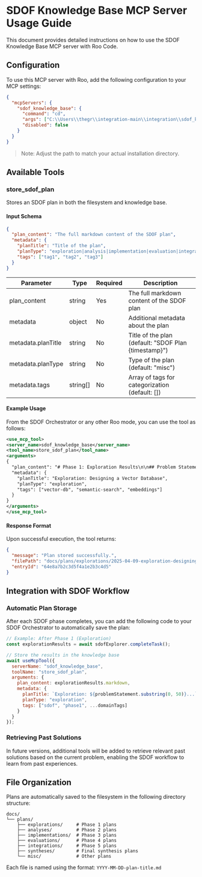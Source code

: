 # SDOF Knowledge Base MCP Server Usage Guide

This document provides detailed instructions on how to use the SDOF Knowledge Base MCP server with Roo Code.

## Configuration

To use this MCP server with Roo, add the following configuration to your MCP settings:

```json
{
  "mcpServers": {
    "sdof_knowledge_base": {
      "command": "cd",
      "args": ["C:\\Users\\thegr\\integration-main\\integration\\sdof_knowledge_base", "&&", "npm", "start"],
      "disabled": false
    }
  }
}
```

> Note: Adjust the path to match your actual installation directory.

## Available Tools

### store_sdof_plan

Stores an SDOF plan in both the filesystem and knowledge base.

#### Input Schema

```json
{
  "plan_content": "The full markdown content of the SDOF plan",
  "metadata": {
    "planTitle": "Title of the plan",
    "planType": "exploration|analysis|implementation|evaluation|integration|synthesis",
    "tags": ["tag1", "tag2", "tag3"]
  }
}
```

| Parameter | Type | Required | Description |
|-----------|------|----------|-------------|
| plan_content | string | Yes | The full markdown content of the SDOF plan |
| metadata | object | No | Additional metadata about the plan |
| metadata.planTitle | string | No | Title of the plan (default: "SDOF Plan {timestamp}") |
| metadata.planType | string | No | Type of the plan (default: "misc") |
| metadata.tags | string[] | No | Array of tags for categorization (default: []) |

#### Example Usage

From the SDOF Orchestrator or any other Roo mode, you can use the tool as follows:

```xml
<use_mcp_tool>
<server_name>sdof_knowledge_base</server_name>
<tool_name>store_sdof_plan</tool_name>
<arguments>
{
  "plan_content": "# Phase 1: Exploration Results\n\n## Problem Statement\n\nThe problem is to design...\n\n## Approaches\n\n### Approach 1\n...",
  "metadata": {
    "planTitle": "Exploration: Designing a Vector Database",
    "planType": "exploration",
    "tags": ["vector-db", "semantic-search", "embeddings"]
  }
}
</arguments>
</use_mcp_tool>
```

#### Response Format

Upon successful execution, the tool returns:

```json
{
  "message": "Plan stored successfully.",
  "filePath": "docs/plans/explorations/2025-04-09-exploration-designing-a-vector-database.md",
  "entryId": "64e8a7b2c3d5f4a1e2b3c4d5"
}
```

## Integration with SDOF Workflow

### Automatic Plan Storage

After each SDOF phase completes, you can add the following code to your SDOF Orchestrator to automatically save the plan:

```javascript
// Example: After Phase 1 (Exploration)
const explorationResults = await sdofExplorer.completeTask();

// Store the results in the knowledge base
await useMcpTool({
  serverName: "sdof_knowledge_base",
  toolName: "store_sdof_plan",
  arguments: {
    plan_content: explorationResults.markdown,
    metadata: {
      planTitle: `Exploration: ${problemStatement.substring(0, 50)}...`,
      planType: "exploration",
      tags: ["sdof", "phase1", ...domainTags]
    }
  }
});
```

### Retrieving Past Solutions

In future versions, additional tools will be added to retrieve relevant past solutions based on the current problem, enabling the SDOF workflow to learn from past experiences.

## File Organization

Plans are automatically saved to the filesystem in the following directory structure:

```
docs/
└── plans/
    ├── explorations/     # Phase 1 plans
    ├── analyses/         # Phase 2 plans  
    ├── implementations/  # Phase 3 plans
    ├── evaluations/      # Phase 4 plans
    ├── integrations/     # Phase 5 plans
    ├── syntheses/        # Final synthesis plans
    └── misc/             # Other plans
```

Each file is named using the format: `YYYY-MM-DD-plan-title.md`
